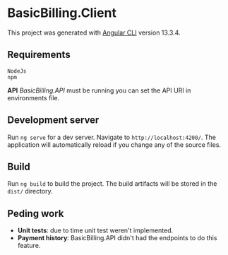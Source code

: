 # BasicBilling.Client

This project was generated with [Angular CLI](https://github.com/angular/angular-cli) version 13.3.4.

## Requirements

```
NodeJs
npm
```

**API**
*BasicBilling.API* must be running you can set the API URI in environments file.

## Development server

Run `ng serve` for a dev server. Navigate to `http://localhost:4200/`. The application will automatically reload if you change any of the source files.

## Build

Run `ng build` to build the project. The build artifacts will be stored in the `dist/` directory.

## Peding work

* **Unit tests**: due to time unit test weren't implemented.
* **Payment history**: BasicBilling.API didn't had the endpoints to do this feature.
